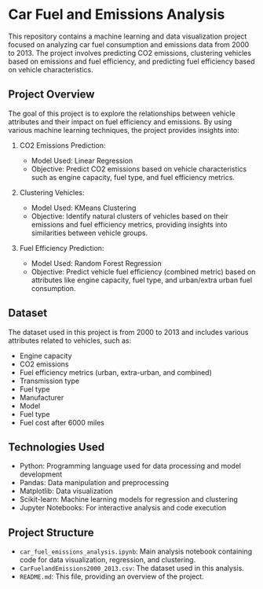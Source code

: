 # Car Fuel and Emissions Analysis

This repository contains a machine learning and data visualization project focused on analyzing car fuel consumption and emissions data from 2000 to 2013. The project involves predicting CO2 emissions, clustering vehicles based on emissions and fuel efficiency, and predicting fuel efficiency based on vehicle characteristics.

## Project Overview

The goal of this project is to explore the relationships between vehicle attributes and their impact on fuel efficiency and emissions. By using various machine learning techniques, the project provides insights into:

1. CO2 Emissions Prediction:
   - Model Used: Linear Regression
   - Objective: Predict CO2 emissions based on vehicle characteristics such as engine capacity, fuel type, and fuel efficiency metrics.

2. Clustering Vehicles:
   - Model Used: KMeans Clustering
   - Objective: Identify natural clusters of vehicles based on their emissions and fuel efficiency metrics, providing insights into similarities between vehicle groups.

3. Fuel Efficiency Prediction:
   - Model Used: Random Forest Regression
   - Objective: Predict vehicle fuel efficiency (combined metric) based on attributes like engine capacity, fuel type, and urban/extra urban fuel consumption.

## Dataset

The dataset used in this project is from 2000 to 2013 and includes various attributes related to vehicles, such as:

- Engine capacity
- CO2 emissions
- Fuel efficiency metrics (urban, extra-urban, and combined)
- Transmission type
- Fuel type
- Manufacturer
- Model
- Fuel type
- Fuel cost after 6000 miles

## Technologies Used

- Python: Programming language used for data processing and model development
- Pandas: Data manipulation and preprocessing
- Matplotlib: Data visualization
- Scikit-learn: Machine learning models for regression and clustering
- Jupyter Notebooks: For interactive analysis and code execution

## Project Structure

- `car_fuel_emissions_analysis.ipynb`: Main analysis notebook containing code for data visualization, regression, and clustering.
- `CarFuelandEmissions2000_2013.csv`: The dataset used in this analysis.
- `README.md`: This file, providing an overview of the project.
